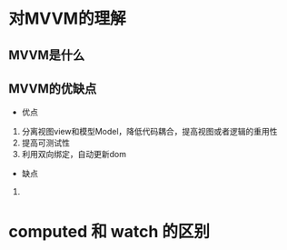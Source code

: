 # 对MVVM的理解
## MVVM是什么


## MVVM的优缺点
- 优点
1. 分离视图view和模型Model，降低代码耦合，提高视图或者逻辑的重用性
2. 提高可测试性
3. 利用双向绑定，自动更新dom

- 缺点
1. 




# computed 和 watch 的区别



